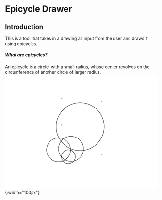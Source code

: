 # Epicycle Drawer

## Introduction
This is a tool that takes in a drawing as input from the user and draws it using epicycles.
##### What are epicycles?
An epicycle is a circle, with a small radius, whose center revolves on the circumference of another circle of larger radius.
![epicycle-gif](img/epicycles.gif){:width="100px"}
